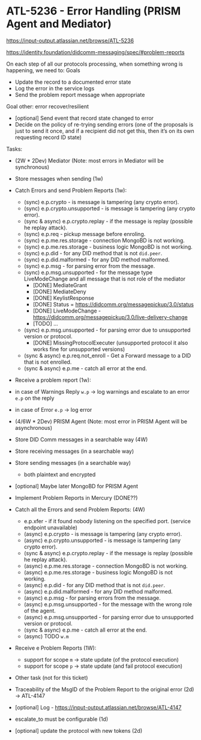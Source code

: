 # ATL-5236 - Error Handling (PRISM Agent and Mediator)

https://input-output.atlassian.net/browse/ATL-5236

https://identity.foundation/didcomm-messaging/spec/#problem-reports


On each step of all our protocols processing, when something wrong is happening, we need to:
Goals
- Update the record to a documented error state
- Log the error in the service logs
- Send the problem report message when appropriate

Goal other: error recover/resilient
- [optional] Send event that record state changed to error
- Decide on the policy of re-trying sending errors (one of the proposals is just to send it once, and if a recipient did not get this, then it’s on its own requesting record ID state)



Tasks:
- (2W * 2Dev) Mediator (Note: most errors in Mediator will be synchronous)
 - Store messages when sending (1w)
 - Catch Errors and send Problem Reports (1w):
   - (sync) e.p.crypto - is message is tampering (any crypto error).
   - (sync) e.p.crypto.unsupported - is message is tampering (any crypto error).
   - (sync & async) e.p.crypto.replay - if the message is replay (possible he replay attack).
   - (sync) e.p.req - pickup message before enroling.
   - (sync) e.p.me.res.storage - connection MongoBD is not working.
   - (sync) e.p.me.res.storage - business logic MongoBD is not working.
   - (sync) e.p.did - for any DID method that is not `did.peer`.
   - (sync) e.p.did.malformed - for any DID method malformed.
   - (sync) e.p.msg - for parsing error from the message.
   - (sync) e.p.msg.unsupported - for the message type LiveModeChange and all message that is not role of the mediator
     - [DONE] MediateGrant
     - [DONE] MediateDeny
     - [DONE] KeylistResponse
     - [DONE] Status = https://didcomm.org/messagepickup/3.0/status
     - [DONE] LiveModeChange - https://didcomm.org/messagepickup/3.0/live-delivery-change
     - [TODO] ...
   - (sync) e.p.msg.unsupported - for parsing error due to unsupported version or protocol.
     - [DONE] MissingProtocolExecuter (unsupported protocol it also works fine for unsupported versions)
   - (sync & async) e.p.req.not_enroll - Get a Forward message to a DID that is not enrolled.
   - (sync & async) e.p.me - catch all error at the end.
 - Receive a problem report (1w):
  - in case of Warnings Reply `w.p` -> log warnings and escalate to an error `e.p` on the reply
  - in case of Error `e.p` -> log error

- (4/6W * 2Dev) PRISM Agent (Note: most error in PRISM Agent will be asynchronous)
 - Store DID Comm messages in a searchable way (4W)
  - Store receiving messages (in a searchable way)
  - Store sending messages (in a searchable way)
    - both plaintext and encrypted
  - [optional] Maybe later MongoBD for PRISM Agent
 - Implement Problem Reports in Mercury (DONE??)
 - Catch all the Errors and send Problem Reports: (4W)
   - e.p.xfer - if it found nobody listening on the specified port. (service endpoint unavailable)
   - (async) e.p.crypto - is message is tampering (any crypto error).
   - (async) e.p.crypto.unsupported - is message is tampering (any crypto error).
   - (sync & async) e.p.crypto.replay - if the message is replay (possible he replay attack).
   - (async) e.p.me.res.storage - connection MongoBD is not working.
   - (async) e.p.me.res.storage - business logic MongoBD is not working.
   - (async) e.p.did - for any DID method that is not `did.peer`.
   - (async) e.p.did.malformed - for any DID method malformed.
   - (async) e.p.msg - for parsing errors from the message.
   - (async) e.p.msg.unsupported - for the message with the wrong role of the agent.
   - (async) e.p.msg.unsupported - for parsing error due to unsupported version or protocol.
   - (sync & async) e.p.me - catch all error at the end.
   - (async) TODO `w.m`
 - Receive e Problem Reports (1W):
   - support for scope `m` -> state update (of the protocol execution)
   - support for scope `p` -> state update (and fail protocol execution)

- Other task (not for this ticket)
 - Traceability of the MsgID of the Problem Report to the original error (2d) -> ATL-4147
  - [optional] Log - https://input-output.atlassian.net/browse/ATL-4147
 - escalate_to must be configurable (1d)
 - [optional] update the protocol with new tokens (2d)
